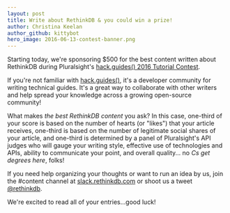 ```yaml
---
layout: post
title: Write about RethinkDB & you could win a prize!
author: Christina Keelan
author_github: kittybot
hero_image: 2016-06-13-contest-banner.png
--- 
```

Starting today, we're sponsoring $500 for the best content written about
RethinkDB during Pluralsight's [hack.guides() 2016 Tutorial
Contest](http://tutorials.pluralsight.com/contest/).

If you're not familiar with [hack.guides()](http://tutorials.pluralsight.com/),
it's a developer community for writing technical guides. It's a great way to
collaborate with other writers and help spread your knowledge across a growing
open-source community!
<!--more-->

What makes _the best RethinkDB content_ you ask? In this case, one-third of
your score is based on the number of hearts (or "likes") that your article
receives, one-third is based on the number of legitimate social shares of your
article, and one-third is determined by a panel of Pluralsight's API judges who
will gauge your writing style, effective use of technologies and APIs, ability
to communicate your point, and overall quality... no _Cs get degrees here_,
folks!

If you need help organizing your thoughts or want to run an idea by us, join
the #content channel at [slack.rethinkdb.com](http://slack.rethinkdb.com/) or
shoot us a tweet [@rethinkdb](https://twitter.com/rethinkdb). 

We're excited to read all of your entries...good luck!
